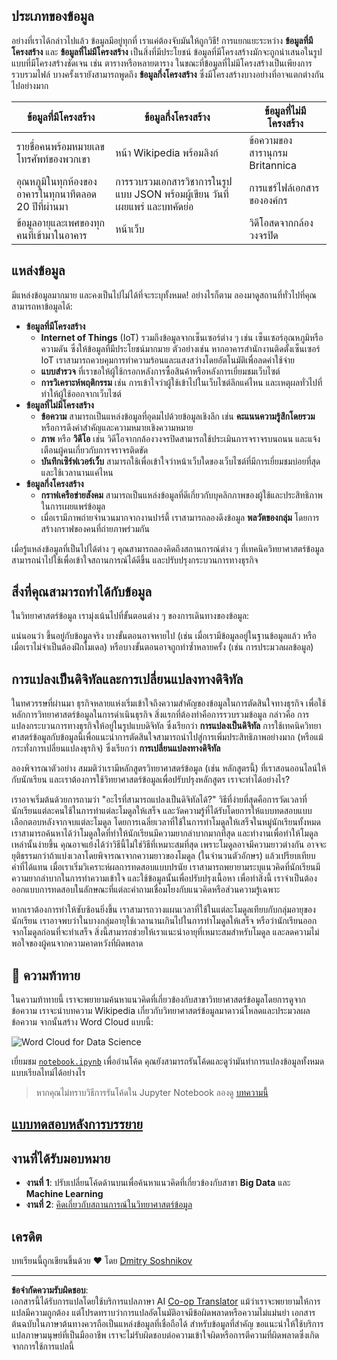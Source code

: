 <!--
CO_OP_TRANSLATOR_METADATA:
{
  "original_hash": "a0516588d172f82f35f7a0d4a001e5d0",
  "translation_date": "2025-09-05T21:36:40+00:00",
  "source_file": "1-Introduction/01-defining-data-science/README.md",
  "language_code": "th"
}
-->
## ประเภทของข้อมูล

อย่างที่เราได้กล่าวไปแล้ว ข้อมูลมีอยู่ทุกที่ เราแค่ต้องจับมันให้ถูกวิธี! การแยกแยะระหว่าง **ข้อมูลที่มีโครงสร้าง** และ **ข้อมูลที่ไม่มีโครงสร้าง** เป็นสิ่งที่มีประโยชน์ ข้อมูลที่มีโครงสร้างมักจะถูกนำเสนอในรูปแบบที่มีโครงสร้างชัดเจน เช่น ตารางหรือหลายตาราง ในขณะที่ข้อมูลที่ไม่มีโครงสร้างเป็นเพียงการรวบรวมไฟล์ บางครั้งเรายังสามารถพูดถึง **ข้อมูลกึ่งโครงสร้าง** ซึ่งมีโครงสร้างบางอย่างที่อาจแตกต่างกันไปอย่างมาก

| ข้อมูลที่มีโครงสร้าง                                                      | ข้อมูลกึ่งโครงสร้าง                                                                                  | ข้อมูลที่ไม่มีโครงสร้าง                  |
| ---------------------------------------------------------------------------- | ------------------------------------------------------------------------------------------------------ | --------------------------------------- |
| รายชื่อคนพร้อมหมายเลขโทรศัพท์ของพวกเขา                                     | หน้า Wikipedia พร้อมลิงก์                                                                             | ข้อความของสารานุกรม Britannica         |
| อุณหภูมิในทุกห้องของอาคารในทุกนาทีตลอด 20 ปีที่ผ่านมา                      | การรวบรวมเอกสารวิชาการในรูปแบบ JSON พร้อมผู้เขียน วันที่เผยแพร่ และบทคัดย่อ                          | การแชร์ไฟล์เอกสารขององค์กร              |
| ข้อมูลอายุและเพศของทุกคนที่เข้ามาในอาคาร                                   | หน้าเว็บ                                                                                              | วิดีโอสดจากกล้องวงจรปิด                 |

## แหล่งข้อมูล

มีแหล่งข้อมูลมากมาย และคงเป็นไปไม่ได้ที่จะระบุทั้งหมด! อย่างไรก็ตาม ลองมาดูสถานที่ทั่วไปที่คุณสามารถหาข้อมูลได้:

* **ข้อมูลที่มีโครงสร้าง**
  - **Internet of Things** (IoT) รวมถึงข้อมูลจากเซ็นเซอร์ต่าง ๆ เช่น เซ็นเซอร์อุณหภูมิหรือความดัน ซึ่งให้ข้อมูลที่มีประโยชน์มากมาย ตัวอย่างเช่น หากอาคารสำนักงานติดตั้งเซ็นเซอร์ IoT เราสามารถควบคุมการทำความร้อนและแสงสว่างโดยอัตโนมัติเพื่อลดค่าใช้จ่าย
  - **แบบสำรวจ** ที่เราขอให้ผู้ใช้กรอกหลังการซื้อสินค้าหรือหลังการเยี่ยมชมเว็บไซต์
  - **การวิเคราะห์พฤติกรรม** เช่น การเข้าใจว่าผู้ใช้เข้าไปในเว็บไซต์ลึกแค่ไหน และเหตุผลทั่วไปที่ทำให้ผู้ใช้ออกจากเว็บไซต์
* **ข้อมูลที่ไม่มีโครงสร้าง**
  - **ข้อความ** สามารถเป็นแหล่งข้อมูลที่อุดมไปด้วยข้อมูลเชิงลึก เช่น **คะแนนความรู้สึกโดยรวม** หรือการดึงคำสำคัญและความหมายเชิงความหมาย
  - **ภาพ** หรือ **วิดีโอ** เช่น วิดีโอจากกล้องวงจรปิดสามารถใช้ประเมินการจราจรบนถนน และแจ้งเตือนผู้คนเกี่ยวกับการจราจรติดขัด
  - **บันทึกเซิร์ฟเวอร์เว็บ** สามารถใช้เพื่อเข้าใจว่าหน้าเว็บใดของเว็บไซต์ที่มีการเยี่ยมชมบ่อยที่สุด และใช้เวลานานแค่ไหน
* **ข้อมูลกึ่งโครงสร้าง**
  - **กราฟเครือข่ายสังคม** สามารถเป็นแหล่งข้อมูลที่ดีเกี่ยวกับบุคลิกภาพของผู้ใช้และประสิทธิภาพในการเผยแพร่ข้อมูล
  - เมื่อเรามีภาพถ่ายจำนวนมากจากงานปาร์ตี้ เราสามารถลองดึงข้อมูล **พลวัตของกลุ่ม** โดยการสร้างกราฟของคนที่ถ่ายภาพร่วมกัน

เมื่อรู้แหล่งข้อมูลที่เป็นไปได้ต่าง ๆ คุณสามารถลองคิดถึงสถานการณ์ต่าง ๆ ที่เทคนิควิทยาศาสตร์ข้อมูลสามารถนำไปใช้เพื่อเข้าใจสถานการณ์ได้ดีขึ้น และปรับปรุงกระบวนการทางธุรกิจ

## สิ่งที่คุณสามารถทำได้กับข้อมูล

ในวิทยาศาสตร์ข้อมูล เรามุ่งเน้นไปที่ขั้นตอนต่าง ๆ ของการเดินทางของข้อมูล:

แน่นอนว่า ขึ้นอยู่กับข้อมูลจริง บางขั้นตอนอาจหายไป (เช่น เมื่อเรามีข้อมูลอยู่ในฐานข้อมูลแล้ว หรือเมื่อเราไม่จำเป็นต้องฝึกโมเดล) หรือบางขั้นตอนอาจถูกทำซ้ำหลายครั้ง (เช่น การประมวลผลข้อมูล)

## การแปลงเป็นดิจิทัลและการเปลี่ยนแปลงทางดิจิทัล

ในทศวรรษที่ผ่านมา ธุรกิจหลายแห่งเริ่มเข้าใจถึงความสำคัญของข้อมูลในการตัดสินใจทางธุรกิจ เพื่อใช้หลักการวิทยาศาสตร์ข้อมูลในการดำเนินธุรกิจ สิ่งแรกที่ต้องทำคือการรวบรวมข้อมูล กล่าวคือ การแปลงกระบวนการทางธุรกิจให้อยู่ในรูปแบบดิจิทัล ซึ่งเรียกว่า **การแปลงเป็นดิจิทัล** การใช้เทคนิควิทยาศาสตร์ข้อมูลกับข้อมูลนี้เพื่อแนะนำการตัดสินใจสามารถนำไปสู่การเพิ่มประสิทธิภาพอย่างมาก (หรือแม้กระทั่งการเปลี่ยนแปลงธุรกิจ) ซึ่งเรียกว่า **การเปลี่ยนแปลงทางดิจิทัล**

ลองพิจารณาตัวอย่าง สมมติว่าเรามีหลักสูตรวิทยาศาสตร์ข้อมูล (เช่น หลักสูตรนี้) ที่เราสอนออนไลน์ให้กับนักเรียน และเราต้องการใช้วิทยาศาสตร์ข้อมูลเพื่อปรับปรุงหลักสูตร เราจะทำได้อย่างไร?

เราอาจเริ่มต้นด้วยการถามว่า "อะไรที่สามารถแปลงเป็นดิจิทัลได้?" วิธีที่ง่ายที่สุดคือการวัดเวลาที่นักเรียนแต่ละคนใช้ในการทำแต่ละโมดูลให้เสร็จ และวัดความรู้ที่ได้รับโดยการให้แบบทดสอบแบบเลือกตอบหลังจากจบแต่ละโมดูล โดยการเฉลี่ยเวลาที่ใช้ในการทำโมดูลให้เสร็จในหมู่นักเรียนทั้งหมด เราสามารถค้นหาได้ว่าโมดูลใดที่ทำให้นักเรียนมีความยากลำบากมากที่สุด และทำงานเพื่อทำให้โมดูลเหล่านั้นง่ายขึ้น
คุณอาจแย้งได้ว่าวิธีนี้ไม่ใช่วิธีที่เหมาะสมที่สุด เพราะโมดูลอาจมีความยาวต่างกัน อาจจะยุติธรรมกว่าถ้าแบ่งเวลาโดยพิจารณาจากความยาวของโมดูล (ในจำนวนตัวอักษร) แล้วเปรียบเทียบค่าที่ได้แทน
เมื่อเราเริ่มวิเคราะห์ผลการทดสอบแบบปรนัย เราสามารถพยายามระบุแนวคิดที่นักเรียนมีความยากลำบากในการทำความเข้าใจ และใช้ข้อมูลนั้นเพื่อปรับปรุงเนื้อหา เพื่อทำสิ่งนี้ เราจำเป็นต้องออกแบบการทดสอบในลักษณะที่แต่ละคำถามเชื่อมโยงกับแนวคิดหรือส่วนความรู้เฉพาะ

หากเราต้องการทำให้ซับซ้อนยิ่งขึ้น เราสามารถวางแผนเวลาที่ใช้ในแต่ละโมดูลเทียบกับกลุ่มอายุของนักเรียน เราอาจพบว่าในบางกลุ่มอายุใช้เวลานานเกินไปในการทำโมดูลให้เสร็จ หรือว่านักเรียนออกจากโมดูลก่อนที่จะทำเสร็จ สิ่งนี้สามารถช่วยให้เราแนะนำอายุที่เหมาะสมสำหรับโมดูล และลดความไม่พอใจของผู้คนจากความคาดหวังที่ผิดพลาด

## 🚀 ความท้าทาย

ในความท้าทายนี้ เราจะพยายามค้นหาแนวคิดที่เกี่ยวข้องกับสาขาวิทยาศาสตร์ข้อมูลโดยการดูจากข้อความ เราจะนำบทความ Wikipedia เกี่ยวกับวิทยาศาสตร์ข้อมูลมาดาวน์โหลดและประมวลผลข้อความ จากนั้นสร้าง Word Cloud แบบนี้:

![Word Cloud for Data Science](../../../../1-Introduction/01-defining-data-science/images/ds_wordcloud.png)

เยี่ยมชม [`notebook.ipynb`](../../../../../../../../../1-Introduction/01-defining-data-science/notebook.ipynb ':ignore') เพื่ออ่านโค้ด คุณยังสามารถรันโค้ดและดูว่ามันทำการแปลงข้อมูลทั้งหมดแบบเรียลไทม์ได้อย่างไร 

> หากคุณไม่ทราบวิธีการรันโค้ดใน Jupyter Notebook ลองดู [บทความนี้](https://soshnikov.com/education/how-to-execute-notebooks-from-github/)

## [แบบทดสอบหลังการบรรยาย](https://ff-quizzes.netlify.app/en/ds/quiz/1)

## งานที่ได้รับมอบหมาย

* **งานที่ 1**: ปรับเปลี่ยนโค้ดด้านบนเพื่อค้นหาแนวคิดที่เกี่ยวข้องกับสาขา **Big Data** และ **Machine Learning**
* **งานที่ 2**: [คิดเกี่ยวกับสถานการณ์ในวิทยาศาสตร์ข้อมูล](assignment.md)

## เครดิต

บทเรียนนี้ถูกเขียนขึ้นด้วย ♥️ โดย [Dmitry Soshnikov](http://soshnikov.com)

---

**ข้อจำกัดความรับผิดชอบ**:  
เอกสารนี้ได้รับการแปลโดยใช้บริการแปลภาษา AI [Co-op Translator](https://github.com/Azure/co-op-translator) แม้ว่าเราจะพยายามให้การแปลมีความถูกต้อง แต่โปรดทราบว่าการแปลอัตโนมัติอาจมีข้อผิดพลาดหรือความไม่แม่นยำ เอกสารต้นฉบับในภาษาต้นทางควรถือเป็นแหล่งข้อมูลที่เชื่อถือได้ สำหรับข้อมูลที่สำคัญ ขอแนะนำให้ใช้บริการแปลภาษามนุษย์ที่เป็นมืออาชีพ เราจะไม่รับผิดชอบต่อความเข้าใจผิดหรือการตีความที่ผิดพลาดซึ่งเกิดจากการใช้การแปลนี้
